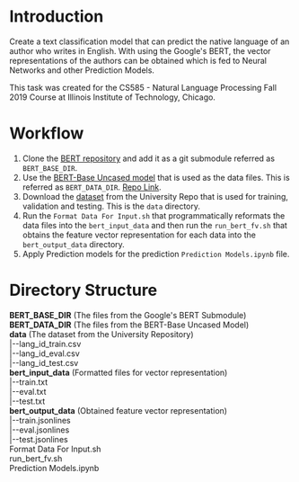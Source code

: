 # Introduction
Create a text classification model that can predict the native language of an author who writes in English. With using the Google's BERT, the vector representations of the authors can be obtained which is fed to Neural Networks and other Prediction Models.   
  
This task was created for the CS585 - Natural Language Processing Fall 2019 Course at Illinois Institute of Technology, Chicago.
  
# Workflow
1. Clone the [BERT repository](https://github.com/google-research/bert) and add it as a git submodule referred as `BERT_BASE_DIR`.  
2. Use the [BERT-Base Uncased model](https://storage.googleapis.com/bert_models/2018_10_18/uncased_L-12_H-768_A-12.zip) that is used as the data files. This is referred as `BERT_DATA_DIR`. [Repo Link](https://github.com/google-research/bert/blob/master/README.md).  
3. Download the [dataset](http://www.cs.iit.edu/~cs585/hw4/hw4-handout.tgz) from the University Repo that is used for training, validation and testing. This is the `data` directory.  
4. Run the `Format Data For Input.sh` that programmatically reformats the data files into the `bert_input_data` and then run the `run_bert_fv.sh` that obtains the feature vector representation for each data into the `bert_output_data` directory.  
5. Apply Prediction models for the prediction `Prediction Models.ipynb` file.  

# Directory Structure
**BERT_BASE_DIR** (The files from the Google's BERT Submodule)  
**BERT_DATA_DIR** (The files from the BERT-Base Uncased Model)  
**data** (The dataset from the University Repository)  
|--lang_id_train.csv  
|--lang_id_eval.csv  
|--lang_id_test.csv  
**bert_input_data** (Formatted files for vector representation)  
|--train.txt  
|--eval.txt  
|--test.txt  
**bert_output_data** (Obtained feature vector representation)  
|--train.jsonlines  
|--eval.jsonlines  
|--test.jsonlines  
Format Data For Input.sh  
run_bert_fv.sh  
Prediction Models.ipynb  
